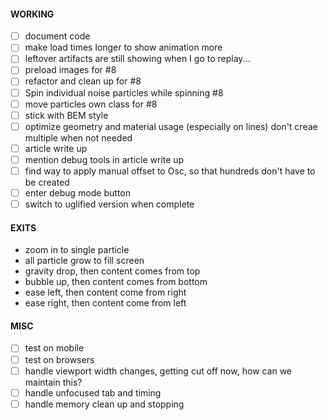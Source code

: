 #### WORKING

- [ ] document code
- [ ] make load times longer to show animation more
- [ ] leftover artifacts are still showing when I go to replay...
- [ ] preload images for #8
- [ ] refactor and clean up for #8
- [ ] Spin individual noise particles while spinning #8
- [ ] move particles own class for #8
- [ ] stick with BEM style
- [ ] optimize geometry and material usage (especially on lines) don't creae multiple when not needed
- [ ] article write up
- [ ] mention debug tools in article write up
- [ ] find way to apply manual offset to Osc, so that hundreds don't have to be created
- [ ] enter debug mode button
- [ ] switch to uglified version when complete

#### EXITS

- zoom in to single particle
- all particle grow to fill screen
- gravity drop, then content comes from top
- bubble up, then content comes from bottom
- ease left, then content come from right
- ease right, then content come from left

#### MISC

- [ ] test on mobile
- [ ] test on browsers
- [ ] handle viewport width changes, getting cut off now, how can we maintain this?
- [ ] handle unfocused tab and timing
- [ ] handle memory clean up and stopping
